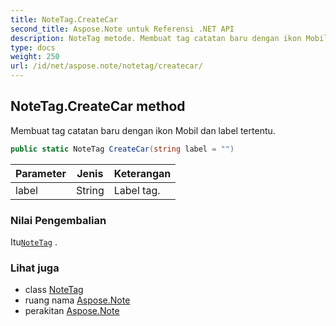 ```yaml
---
title: NoteTag.CreateCar
second_title: Aspose.Note untuk Referensi .NET API
description: NoteTag metode. Membuat tag catatan baru dengan ikon Mobil dan label tertentu.
type: docs
weight: 250
url: /id/net/aspose.note/notetag/createcar/
---
```

## NoteTag.CreateCar method

Membuat tag catatan baru dengan ikon Mobil dan label tertentu.

```csharp
public static NoteTag CreateCar(string label = "")
```

| Parameter | Jenis | Keterangan |
| --- | --- | --- |
| label | String | Label tag. |

### Nilai Pengembalian

Itu[`NoteTag`](../) .

### Lihat juga

* class [NoteTag](../)
* ruang nama [Aspose.Note](../../notetag/)
* perakitan [Aspose.Note](../../../)


